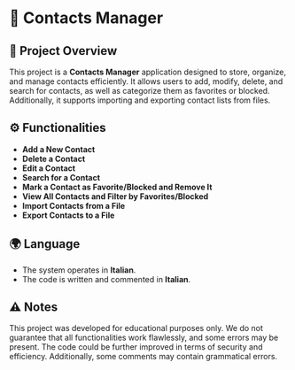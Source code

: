# 📒 Contacts Manager  

## 📌 Project Overview  
This project is a **Contacts Manager** application designed to store, organize, and manage contacts efficiently. It allows users to add, modify, delete, and search for contacts, as well as categorize them as favorites or blocked. Additionally, it supports importing and exporting contact lists from files.  

## ⚙️ Functionalities  
- **Add a New Contact**  
- **Delete a Contact**  
- **Edit a Contact**  
- **Search for a Contact**  
- **Mark a Contact as Favorite/Blocked and Remove It**  
- **View All Contacts and Filter by Favorites/Blocked**  
- **Import Contacts from a File**  
- **Export Contacts to a File**  

## 🌍 Language  
- The system operates in **Italian**.  
- The code is written and commented in **Italian**.   

## ⚠️ Notes
This project was developed for educational purposes only. We do not guarantee that all functionalities work flawlessly, and some errors may be present. The code could be further improved in terms of security and efficiency. Additionally, some comments may contain grammatical errors.  
